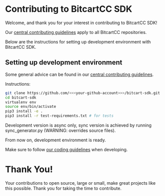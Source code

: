 # Contributing to BitcartCC SDK

Welcome, and thank you for your interest in contributing to BitcartCC SDK!

Our [central contributing guidelines](https://github.com/MrNaif2018/bitcart/blob/master/CONTRIBUTING.md) apply to all BitcartCC repositories.

Below are the instructions for setting up development environment with BitcartCC SDK.

## Setting up development environment

Some general advice can be found in our [central contributing guidelines](https://github.com/MrNaif2018/bitcart/wiki/How-to-Contribute#setting-up-development-environment).

Instructions:

```bash
git clone https://github.com/<<<your-github-account>>>/bitcart-sdk.git
cd bitcart-sdk
virtualenv env
source env/bin/activate
pip3 install -e .
pip3 install -r test-requirements.txt # for tests
```

Development version is async only, sync version is achieved by running sync_generator.py (WARNING: overrides source files).

From now on, development environment is ready.

Make sure to follow [our coding guidelines](https://github.com/MrNaif2018/bitcart/wiki/Coding-Guidelines) when developing.

# Thank You!

Your contributions to open source, large or small, make great projects like this possible. Thank you for taking the time to contribute.
